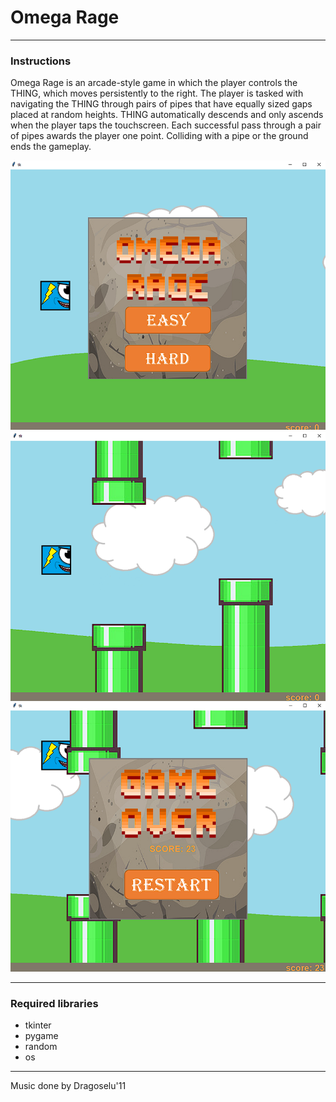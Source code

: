 # Omega Rage

---

### Instructions

Omega Rage is an arcade-style game in which the player controls the THING, which moves persistently to the right. The player is tasked with navigating the THING through pairs of pipes that have equally sized gaps placed at random heights. THING automatically descends and only ascends when the player taps the touchscreen. Each successful pass through a pair of pipes awards the player one point. Colliding with a pipe or the ground ends the gameplay.

 ![image_1](/images/Omega_rage_images_1.png)
 ![image_2](/images/Omega_rage_images_2.png)
 ![image_3](/images/Omega_rage_images_3.png)

---

### Required libraries

- tkinter
- pygame
- random
- os

---

Music done by Dragoselu'11
